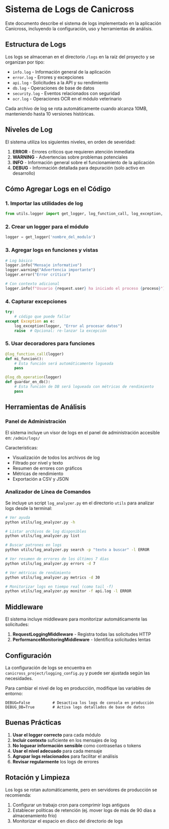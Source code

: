 # Sistema de Logs de Canicross

Este documento describe el sistema de logs implementado en la aplicación Canicross, incluyendo la configuración, uso y herramientas de análisis.

## Estructura de Logs

Los logs se almacenan en el directorio `/logs` en la raíz del proyecto y se organizan por tipo:

- `info.log` - Información general de la aplicación
- `error.log` - Errores y excepciones
- `api.log` - Solicitudes a la API y su rendimiento
- `db.log` - Operaciones de base de datos
- `security.log` - Eventos relacionados con seguridad
- `ocr.log` - Operaciones OCR en el módulo veterinario

Cada archivo de log se rota automáticamente cuando alcanza 10MB, manteniendo hasta 10 versiones históricas.

## Niveles de Log

El sistema utiliza los siguientes niveles, en orden de severidad:

1. **ERROR** - Errores críticos que requieren atención inmediata
2. **WARNING** - Advertencias sobre problemas potenciales
3. **INFO** - Información general sobre el funcionamiento de la aplicación
4. **DEBUG** - Información detallada para depuración (solo activo en desarrollo)

## Cómo Agregar Logs en el Código

### 1. Importar las utilidades de log

```python
from utils.logger import get_logger, log_function_call, log_exception, log_db_operation
```

### 2. Crear un logger para el módulo

```python
logger = get_logger('nombre_del_modulo')
```

### 3. Agregar logs en funciones y vistas

```python
# Log básico
logger.info("Mensaje informativo")
logger.warning("Advertencia importante")
logger.error("Error crítico")

# Con contexto adicional
logger.info(f"Usuario {request.user} ha iniciado el proceso {proceso}")
```

### 4. Capturar excepciones

```python
try:
    # código que puede fallar
except Exception as e:
    log_exception(logger, "Error al procesar datos")
    raise  # Opcional: re-lanzar la excepción
```

### 5. Usar decoradores para funciones

```python
@log_function_call(logger)
def mi_funcion():
    # Esta función será automáticamente logueada
    pass

@log_db_operation(logger)
def guardar_en_db():
    # Esta función de DB será logueada con métricas de rendimiento
    pass
```

## Herramientas de Análisis

### Panel de Administración

El sistema incluye un visor de logs en el panel de administración accesible en:
`/admin/logs/`

Características:
- Visualización de todos los archivos de log
- Filtrado por nivel y texto
- Resumen de errores con gráficos
- Métricas de rendimiento
- Exportación a CSV y JSON

### Analizador de Línea de Comandos

Se incluye un script `log_analyzer.py` en el directorio `utils` para analizar logs desde la terminal:

```bash
# Ver ayuda
python utils/log_analyzer.py -h

# Listar archivos de log disponibles
python utils/log_analyzer.py list

# Buscar patrones en logs
python utils/log_analyzer.py search -p "texto a buscar" -l ERROR

# Ver resumen de errores de los últimos 7 días
python utils/log_analyzer.py errors -d 7

# Ver métricas de rendimiento
python utils/log_analyzer.py metrics -d 30

# Monitorizar logs en tiempo real (como tail -f)
python utils/log_analyzer.py monitor -f api.log -l ERROR
```

## Middleware

El sistema incluye middleware para monitorizar automáticamente las solicitudes:

1. **RequestLoggingMiddleware** - Registra todas las solicitudes HTTP
2. **PerformanceMonitoringMiddleware** - Identifica solicitudes lentas

## Configuración

La configuración de logs se encuentra en `canicross_project/logging_config.py` y puede ser ajustada según las necesidades.

Para cambiar el nivel de log en producción, modifique las variables de entorno:

```
DEBUG=False          # Desactiva los logs de consola en producción
DEBUG_DB=True        # Activa logs detallados de base de datos
```

## Buenas Prácticas

1. **Usar el logger correcto** para cada módulo
2. **Incluir contexto** suficiente en los mensajes de log
3. **No loguear información sensible** como contraseñas o tokens
4. **Usar el nivel adecuado** para cada mensaje
5. **Agrupar logs relacionados** para facilitar el análisis
6. **Revisar regularmente** los logs de errores

## Rotación y Limpieza

Los logs se rotan automáticamente, pero en servidores de producción se recomienda:

1. Configurar un trabajo cron para comprimir logs antiguos
2. Establecer políticas de retención (ej. mover logs de más de 90 días a almacenamiento frío)
3. Monitorizar el espacio en disco del directorio de logs
